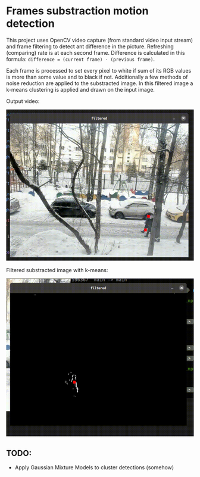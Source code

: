 # Frames substraction motion detection

This project uses OpenCV video capture (from standard video input stream) and frame filtering to detect ant difference in the picture. Refreshing (comparing) rate is at each second frame. Difference is calculated in this formula: `difference = (current frame) - (previous frame)`. 

Each frame is processed to set every pixel to white if sum of its RGB values is more than some value and to black if not. Additionally a few methods of noise reduction are applied to the substracted image. In this filtered image a k-means clustering is applied and drawn on the input image. 

Output video:

![](https://github.com/korzck/motion-detection/blob/main/example2.gif)

Filtered substracted image with k-means:

![](https://github.com/korzck/motion-detection/blob/main/example1.gif)


## TODO:

- Apply Gaussian Mixture Models to cluster detections (somehow)
